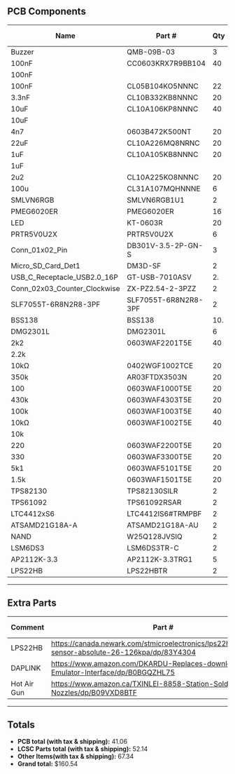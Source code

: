 ## PCB Components
| Name | Part # | Qty | Total Price |
| --- | --- | --- | --- |
| Buzzer | QMB-09B-03 | 3 | 0.3276 |
| 100nF | CC0603KRX7R9BB104 | 40 | 0.092 |
| 100nF |  |  |  |
| 100nF | CL05B104KO5NNNC | 22 | 0.0242 |
| 3.3nF | CL10B332KB8NNNC | 20 | 0.102 |
| 10uF | CL10A106KP8NNNC | 40 | 0.224 |
| 10uF |  |  |  |
| 4n7 | 0603B472K500NT | 20 | 0.054 |
| 22uF | CL10A226MQ8NRNC | 20 | 0.172 |
| 1uF | CL10A105KB8NNNC | 20 | 0.094 |
| 1uF |  |  |  |
| 2u2 | CL10A225KO8NNNC | 20 | 0.114 |
| 100u | CL31A107MQHNNNE | 6 | 0.3924 |
| SMLVN6RGB | SMLVN6RGB1U1 | 2 | 1.614 |
| PMEG6020ER | PMEG6020ER | 16 | 0.6752 |
| LED | KT-0603R | 20 | 0.112 |
| PRTR5V0U2X | PRTR5V0U2X | 6 | 0.237 |
| Conn_01x02_Pin | DB301V-3.5-2P-GN-S | 3 | 0.2706 |
| Micro_SD_Card_Det1 | DM3D-SF | 2 | 2.028 |
| USB_C_Receptacle_USB2.0_16P | GT-USB-7010ASV | 2. | 0.1572 |
| Conn_02x03_Counter_Clockwise | ZX-PZ2.54-2-3PZZ | 2 | 0.0624 |
| SLF7055T-6R8N2R8-3PF | SLF7055T-6R8N2R8-3PF | 2 | 0.5478 |
| BSS138 | BSS138 | 10.| 0.162 |
| DMG2301L | DMG2301L | 6 | 0.3378 |
| 2k2 | 0603WAF2201T5E | 40 | 0.04 |
| 2.2k |  |  |  |
| 10kΩ | 0402WGF1002TCE | 20 | 0.01 |
| 350k | AR03FTDX3503N | 20 | 0.156 |
| 100 | 0603WAF1000T5E | 20 | 0.02 |
| 430k | 0603WAF4303T5E | 20 | 0.022 |
| 100k | 0603WAF1003T5E | 40 | 0.04 |
| 10kΩ | 0603WAF1002T5E | 40 | 0.036 |
| 10k |  |  |  |
| 220 | 0603WAF2200T5E | 20 | 0.022 |
| 330 | 0603WAF3300T5E | 20 | 0.02 |
| 5k1 | 0603WAF5101T5E | 20 | 0.02 |
| 1.5k | 0603WAF1501T5E | 20 | 0.02 |
| TPS82130 | TPS82130SILR | 2 | 2.541 |
| TPS61092 | TPS61092RSAR | 2 | 4.731 |
| LTC4412xS6 | LTC4412IS6#TRMPBF | 2 | 5.496 |
| ATSAMD21G18A-A | ATSAMD21G18A-AU | 2 | 6.2 |
| NAND | W25Q128JVSIQ | 2 | 1.821 |
| LSM6DS3 | LSM6DS3TR-C | 2 | 2.091 |
| AP2112K-3.3 | AP2112K-3.3TRG1 | 5 | 0.4615 |
| LPS22HB | LPS22HBTR | 2 | 0.8505 |

---

## Extra Parts
| Comment | Part # | Qty | Total Price |
| --- | --- | --- | --- |
| LPS22HB | https://canada.newark.com/stmicroelectronics/lps22hbtr/pressure-sensor-absolute-26-126kpa/dp/83Y4304 | 2 | 15.90 |
| DAPLINK | https://www.amazon.com/DKARDU-Replaces-downloader-Emulator-Interface/dp/B0BGQZHL75 | 2 | 16 |
| Hot Air Gun | https://www.amazon.ca/TXINLEI-8858-Station-Soldering-Nozzles/dp/B09VXD8BTF | 1 | 35.44 |

---

## Totals
- **PCB total (with tax & shipping):** 41.06
- **LCSC Parts total (with tax & shipping):** 52.14
- **Other Items(with tax & shipping):** 67.34
- **Grand total:** $160.54
